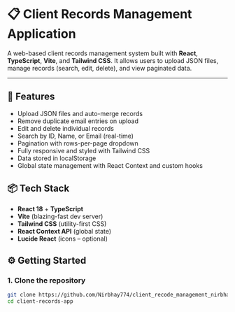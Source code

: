 # 📋 Client Records Management Application

A web-based client records management system built with **React**, **TypeScript**, **Vite**, and **Tailwind CSS**. It allows users to upload JSON files, manage records (search, edit, delete), and view paginated data.

---

## 🚀 Features

- Upload JSON files and auto-merge records
- Remove duplicate email entries on upload
- Edit and delete individual records
- Search by ID, Name, or Email (real-time)
- Pagination with rows-per-page dropdown
- Fully responsive and styled with Tailwind CSS
- Data stored in localStorage
- Global state management with React Context and custom hooks



## 📦 Tech Stack

- **React 18** + **TypeScript**
- **Vite** (blazing-fast dev server)
- **Tailwind CSS** (utility-first CSS)
- **React Context API** (global state)
- **Lucide React** (icons – optional)


## ⚙️ Getting Started

### 1. Clone the repository

```bash
git clone https://github.com/Nirbhay774/client_recode_management_nirbhay.git
cd client-records-app

